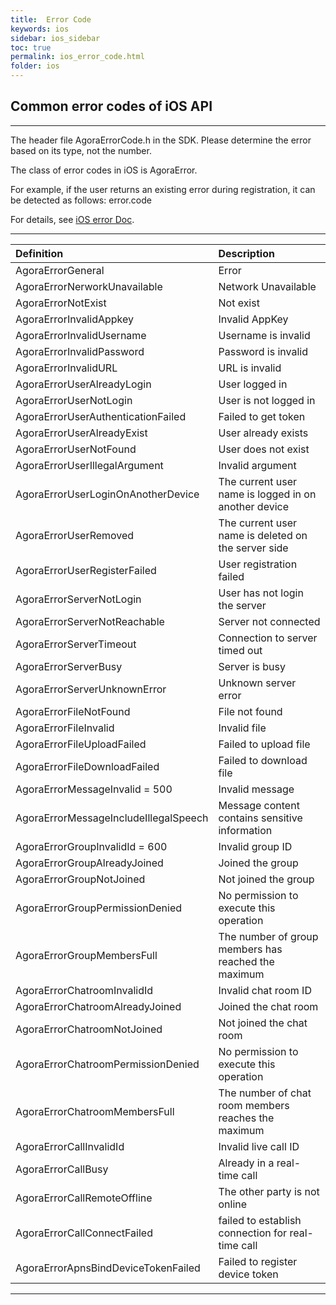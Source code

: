 ```yaml
---
title:  Error Code
keywords: ios
sidebar: ios_sidebar
toc: true
permalink: ios_error_code.html
folder: ios
---
```


## Common error codes of iOS API

- - -
The header file AgoraErrorCode.h in the SDK. Please determine the error based on its type, not the number.

The class of error codes in iOS is AgoraError.

For example, if the user returns an existing error during registration, it can be detected as follows: error.code

For details, see [iOS error Doc](https://hyphenateinc.github.io/ios_reference/_agora_error_code_8h_source.html).

- - -

| Definition | Description |
| :--------- | :---------- |
| AgoraErrorGeneral | Error |
| AgoraErrorNerworkUnavailable | Network Unavailable |
| AgoraErrorNotExist | Not exist |
| AgoraErrorInvalidAppkey | Invalid AppKey |
| AgoraErrorInvalidUsername | Username is invalid |
| AgoraErrorInvalidPassword | Password is invalid |
| AgoraErrorInvalidURL | URL is invalid |
| AgoraErrorUserAlreadyLogin | User logged in |
| AgoraErrorUserNotLogin | User is not logged in |
| AgoraErrorUserAuthenticationFailed | Failed to get token |
| AgoraErrorUserAlreadyExist | User already exists |
| AgoraErrorUserNotFound | User does not exist |
| AgoraErrorUserIllegalArgument | Invalid argument |
| AgoraErrorUserLoginOnAnotherDevice | The current user name is logged in on another device |
| AgoraErrorUserRemoved | The current user name is deleted on the server side |
| AgoraErrorUserRegisterFailed | User registration failed |
| AgoraErrorServerNotLogin | User has not login the server |
| AgoraErrorServerNotReachable | Server not connected |
| AgoraErrorServerTimeout | Connection to server timed out |
| AgoraErrorServerBusy | Server is busy |
| AgoraErrorServerUnknownError | Unknown server error |
| AgoraErrorFileNotFound | File not found |
| AgoraErrorFileInvalid | Invalid file |
| AgoraErrorFileUploadFailed | Failed to upload file |
| AgoraErrorFileDownloadFailed | Failed to download file |
| AgoraErrorMessageInvalid = 500 | Invalid message |
| AgoraErrorMessageIncludeIllegalSpeech | Message content contains sensitive information |
| AgoraErrorGroupInvalidId = 600 | Invalid group ID |
| AgoraErrorGroupAlreadyJoined | Joined the group |
| AgoraErrorGroupNotJoined | Not joined the group |
| AgoraErrorGroupPermissionDenied | No permission to execute this operation |
| AgoraErrorGroupMembersFull | The number of group members has reached the maximum |
| AgoraErrorChatroomInvalidId | Invalid chat room ID |
| AgoraErrorChatroomAlreadyJoined | Joined the chat room |
| AgoraErrorChatroomNotJoined | Not joined the chat room |
| AgoraErrorChatroomPermissionDenied | No permission to execute this operation |
| AgoraErrorChatroomMembersFull | The number of chat room members reaches the maximum |
| AgoraErrorCallInvalidId | Invalid live call ID |
| AgoraErrorCallBusy | Already in a real-time call |
| AgoraErrorCallRemoteOffline | The other party is not online |
| AgoraErrorCallConnectFailed | failed to establish connection for real-time call |
| AgoraErrorApnsBindDeviceTokenFailed | Failed to register device token |

- - -